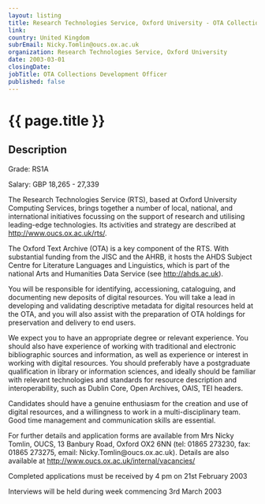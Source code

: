 ```yaml
---
layout: listing
title: Research Technologies Service, Oxford University - OTA Collections Development Officer
link:
country: United Kingdom
subrEmail: Nicky.Tomlin@oucs.ox.ac.uk
organization: Research Technologies Service, Oxford University 
date: 2003-03-01
closingDate: 
jobTitle: OTA Collections Development Officer
published: false
---
```



# {{ page.title }}

## Description


<p>Grade: RS1A</p>

<p>Salary: GBP 18,265 - 27,339</p>

<p>The Research Technologies Service (RTS), based at Oxford University Computing Services, brings together a number of local, national, and international initiatives focussing on the support of research and utilising leading-edge technologies. Its activities and strategy are described at <a href="http://www.oucs.ox.ac.uk/rts/">http://www.oucs.ox.ac.uk/rts/</a>.</p>

<p>The Oxford Text Archive (OTA) is a key component of the RTS. With substantial funding from the JISC and the AHRB, it hosts the AHDS Subject Centre for Literature Languages and Linguistics, which is part of the national Arts and Humanities Data Service (see <a href="http://ahds.ac.uk">http://ahds.ac.uk</a>).</p>

<p>You will be responsible for identifying, accessioning, cataloguing, and documenting new deposits of digital resources. You will take a lead in developing and validating descriptive metadata for digital resources held at the OTA, and you will also assist with the preparation of OTA holdings for preservation and delivery to end users.</p>

<p>We expect you to have an appropriate degree or relevant experience. You should also have experience of working with traditional and electronic bibliographic sources and information, as well as experience or interest in working with digital resources. You should preferably have a postgraduate qualification in library or information sciences, and ideally should be familiar with relevant technologies and standards for resource description and interoperability, such as Dublin Core, Open Archives, OAIS, TEI headers.</p>

<p>Candidates should have a genuine enthusiasm for the creation and use of digital resources, and a willingness to work in a multi-disciplinary team.  Good time management and communication skills are essential.</p>

<p>For further details and application forms are available from Mrs Nicky Tomlin, OUCS, 13 Banbury Road, Oxford OX2 6NN (tel: 01865 273230, fax: 01865 273275, email: Nicky.Tomlin@oucs.ox.ac.uk). Details are also available at <a href="http://www.oucs.ox.ac.uk/internal/vacancies/">http://www.oucs.ox.ac.uk/internal/vacancies/</a></p>

<p>Completed applications must be received by 4 pm on 21st February 2003</p>

<p>Interviews will be held during week commencing 3rd March 2003</p>

